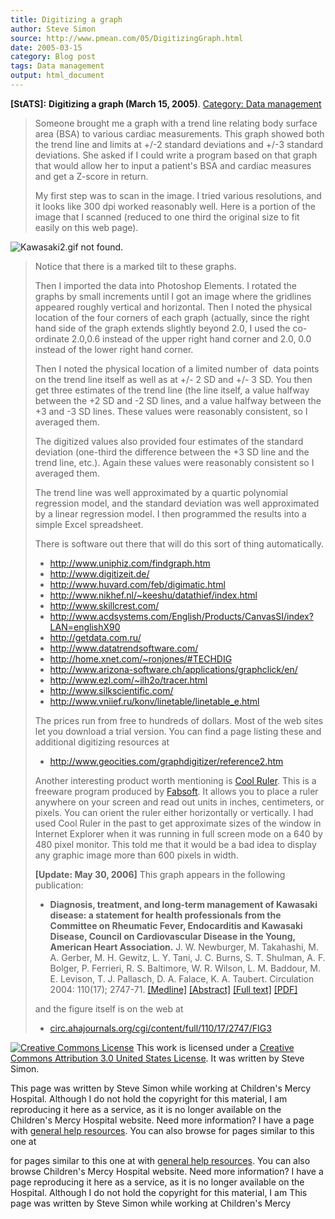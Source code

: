 ```yaml
---
title: Digitizing a graph
author: Steve Simon
source: http://www.pmean.com/05/DigitizingGraph.html
date: 2005-03-15
category: Blog post
tags: Data management
output: html_document
---
```

**[StATS]:** **Digitizing a graph (March 15,
2005)**. [Category: Data management](../category/DataManagement.html)

> Someone brought me a graph with a trend line relating body surface
> area (BSA) to various cardiac measurements. This graph showed both the
> trend line and limits at +/-2 standard deviations and +/-3 standard
> deviations. She asked if I could write a program based on that graph
> that would allow her to input a patient\'s BSA and cardiac measures
> and get a Z-score in return.
>
> My first step was to scan in the image. I tried various resolutions,
> and it looks like 300 dpi worked reasonably well. Here is a portion of
> the image that I scanned (reduced to one third the original size to
> fit easily on this web page).
>
![Kawasaki2.gif not found.](../../../web/images/05/DigitizingGraph01.png)
>
> Notice that there is a marked tilt to these graphs.
>
> Then I imported the data into Photoshop Elements. I rotated the graphs
> by small increments until I got an image where the gridlines appeared
> roughly vertical and horizontal. Then I noted the physical location of
> the four corners of each graph (actually, since the right hand side of
> the graph extends slightly beyond 2.0, I used the co-ordinate 2.0,0.6
> instead of the upper right hand corner and 2.0, 0.0 instead of the
> lower right hand corner.
>
> Then I noted the physical location of a limited number of  data points
> on the trend line itself as well as at +/- 2 SD and +/- 3 SD. You then
> get three estimates of the trend line (the line itself, a value
> halfway between the +2 SD and -2 SD lines, and a value halfway between
> the +3 and -3 SD lines. These values were reasonably consistent, so I
> averaged them.
>
> The digitized values also provided four estimates of the standard
> deviation (one-third the difference between the +3 SD line and the
> trend line, etc.). Again these values were reasonably consistent so I
> averaged them.
>
> The trend line was well approximated by a quartic polynomial
> regression model, and the standard deviation was well approximated by
> a linear regression model. I then programmed the results into a simple
> Excel spreadsheet.
>
> There is software out there that will do this sort of thing
> automatically.
>
> -   <http://www.uniphiz.com/findgraph.htm>
> -   <http://www.digitizeit.de/>
> -   <http://www.huvard.com/feb/digimatic.html>
> -   <http://www.nikhef.nl/~keeshu/datathief/index.html>
> -   <http://www.skillcrest.com/>
> -   <http://www.acdsystems.com/English/Products/CanvasSI/index?LAN=englishX90>
> -   <http://getdata.com.ru/>
> -   <http://www.datatrendsoftware.com/>
> -   <http://home.xnet.com/~ronjones/#TECHDIG>
> -   <http://www.arizona-software.ch/applications/graphclick/en/>
> -   <http://www.ezl.com/~ilh2o/tracer.html>
> -   <http://www.silkscientific.com/>
> -   <http://www.vniief.ru/konv/linetable/linetable_e.html>
>
> The prices run from free to hundreds of dollars. Most of the web sites
> let you download a trial version. You can find a page listing these
> and additional digitizing resources at
>
> -   <http://www.geocities.com/graphdigitizer/reference2.htm>
>
> Another interesting product worth mentioning is [Cool
> Ruler](http://www.fabsoft.com/products/ruler/ruler.html). This is a
> freeware program produced by
> [Fabsoft](http://www.fabsoft.com/index.html). It allows you to place a
> ruler anywhere on your screen and read out units in inches,
> centimeters, or pixels. You can orient the ruler either horizontally
> or vertically. I had used Cool Ruler in the past to get approximate
> sizes of the window in Internet Explorer when it was running in full
> screen mode on a 640 by 480 pixel monitor. This told me that it would
> be a bad idea to display any graphic image more than 600 pixels in
> width.
>
> **\[Update: May 30, 2006\]** This graph appears in the following
> publication:
>
> -   **Diagnosis, treatment, and long-term management of Kawasaki
>     disease: a statement for health professionals from the Committee
>     on Rheumatic Fever, Endocarditis and Kawasaki Disease, Council on
>     Cardiovascular Disease in the Young, American Heart Association.**
>     J. W. Newburger, M. Takahashi, M. A. Gerber, M. H. Gewitz, L. Y.
>     Tani, J. C. Burns, S. T. Shulman, A. F. Bolger, P. Ferrieri, R. S.
>     Baltimore, W. R. Wilson, L. M. Baddour, M. E. Levison, T. J.
>     Pallasch, D. A. Falace, K. A. Taubert. Circulation 2004: 110(17);
>     2747-71.
>     [\[Medline\]](http://www.ncbi.nlm.nih.gov/entrez/query.fcgi?cmd=Retrieve&db=PubMed&list_uids=15505111&dopt=Abstract)
>     [\[Abstract\]](http://circ.ahajournals.org/cgi/content/abstract/110/17/2747)
>     [\[Full
>     text\]](http://circ.ahajournals.org/cgi/content/full/110/17/2747)
>     [\[PDF\]](http://circ.ahajournals.org/cgi/reprint/110/17/2747.pdf)
>
> and the figure itself is on the web at
>
> -   [circ.ahajournals.org/cgi/content/full/110/17/2747/FIG3](http://circ.ahajournals.org/cgi/content/full/110/17/2747/FIG3)

[![Creative Commons
License](http://i.creativecommons.org/l/by/3.0/us/80x15.png)](http://creativecommons.org/licenses/by/3.0/us/)
This work is licensed under a [Creative Commons Attribution 3.0 United
States License](http://creativecommons.org/licenses/by/3.0/us/). It was
written by Steve Simon.

This page was written by Steve Simon while working at Children\'s Mercy
Hospital. Although I do not hold the copyright for this material, I am
reproducing it here as a service, as it is no longer available on the
Children\'s Mercy Hospital website. Need more information? I have a page
with [general help resources](../GeneralHelp.html). You can also browse
for pages similar to this one at
<!---More--->
for pages similar to this one at
with [general help resources](../GeneralHelp.html). You can also browse
Children\'s Mercy Hospital website. Need more information? I have a page
reproducing it here as a service, as it is no longer available on the
Hospital. Although I do not hold the copyright for this material, I am
This page was written by Steve Simon while working at Children\'s Mercy

<!---Do not use
**[StATS]:** **Digitizing a graph (March 15,
This page was written by Steve Simon while working at Children\'s Mercy
Hospital. Although I do not hold the copyright for this material, I am
reproducing it here as a service, as it is no longer available on the
Children\'s Mercy Hospital website. Need more information? I have a page
with [general help resources](../GeneralHelp.html). You can also browse
for pages similar to this one at
--->

